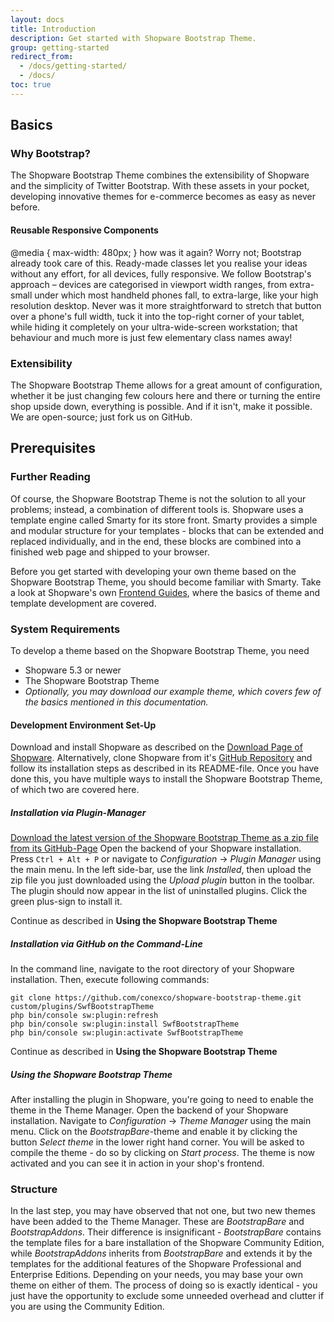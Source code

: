 ```yaml
---
layout: docs
title: Introduction
description: Get started with Shopware Bootstrap Theme.
group: getting-started
redirect_from:
  - /docs/getting-started/
  - /docs/
toc: true
---
```


## Basics

### Why Bootstrap?

The Shopware Bootstrap Theme combines the extensibility of Shopware and the simplicity of Twitter Bootstrap.
With these assets in your pocket, developing innovative themes for e-commerce becomes as easy as never before.

#### Reusable Responsive Components

@media { max-width: 480px; } how was it again? Worry not; Bootstrap already took care of this.
Ready-made classes let you realise your ideas without any effort, for all devices, fully responsive.
We follow Bootstrap's approach – devices are categorised in viewport width ranges,
from extra-small under which most handheld phones fall, to extra-large, like your high resolution desktop.
Never was it more straightforward to stretch that button over a phone's full width,
tuck it into the top-right corner of your tablet, while hiding it completely on your ultra-wide-screen workstation;
that behaviour and much more is just few elementary class names away!

### Extensibility

The Shopware Bootstrap Theme allows for a great amount of configuration,
whether it be just changing few colours here and there or turning the entire shop upside down, everything is possible.
And if it isn't, make it possible. We are open-source; just fork us on GitHub.

## Prerequisites

### Further Reading

Of course, the Shopware Bootstrap Theme is not the solution to all your problems;
instead, a combination of different tools is. Shopware uses a template engine called Smarty for its store front.
Smarty provides a simple and modular structure for your templates - blocks that can be extended and replaced individually,
and in the end, these blocks are combined into a finished web page and shipped to your browser.

Before you get started with developing your own theme based on the Shopware Bootstrap Theme, you should become familiar with Smarty.
Take a look at Shopware's own [Frontend Guides](https://https://developers.shopware.com/designers-guide/),
where the basics of theme and template development are covered.

### System Requirements

To develop a theme based on the Shopware Bootstrap Theme, you need
- Shopware 5.3 or newer
- The Shopware Bootstrap Theme
- _Optionally, you may download our example theme, which covers few of the basics mentioned in this documentation._

#### Development Environment Set-Up

Download and install Shopware as described on the [Download Page of Shopware](http://community.shopware.com/Downloads_cat_448.html).
Alternatively, clone Shopware from it's [GitHub Repository](https://github.com/shopware/shopware) and follow its installation steps
as described in its README-file.
Once you have done this, you have multiple ways to install the Shopware Bootstrap Theme, of which two are covered here.

##### Installation via Plugin-Manager

[Download the latest version of the Shopware Bootstrap Theme as a zip file from its GitHub-Page](https://github.com/conexco/shopware-bootstrap-theme/releases)
Open the backend of your Shopware installation. Press `Ctrl + Alt + P` or navigate to _Configuration_ -> _Plugin Manager_ using the main menu.
In the left side-bar, use the link _Installed_, then upload the zip file you just downloaded using the _Upload plugin_ button in the toolbar.
The plugin should now appear in the list of uninstalled plugins. Click the green plus-sign to install it.

Continue as described in **Using the Shopware Bootstrap Theme**

##### Installation via GitHub on the Command-Line

In the command line, navigate to the root directory of your Shopware installation. Then, execute following commands:
```
git clone https://github.com/conexco/shopware-bootstrap-theme.git custom/plugins/SwfBootstrapTheme
php bin/console sw:plugin:refresh
php bin/console sw:plugin:install SwfBootstrapTheme
php bin/console sw:plugin:activate SwfBootstrapTheme
```

Continue as described in **Using the Shopware Bootstrap Theme**

##### Using the Shopware Bootstrap Theme

After installing the plugin in Shopware, you're going to need to enable the theme in the Theme Manager.
Open the backend of your Shopware installation. Navigate to _Configuration_ -> _Theme Manager_ using the main menu.
Click on the _BootstrapBare_-theme and enable it by clicking the button _Select theme_ in the lower right hand corner.
You will be asked to compile the theme - do so by clicking on _Start process_.
The theme is now activated and you can see it in action in your shop's frontend.

### Structure

In the last step, you may have observed that not one, but two new themes have been added to the Theme Manager.
These are _BootstrapBare_ and _BootstrapAddons_. Their difference is insignificant -
_BootstrapBare_ contains the template files for a bare installation of the Shopware Community Edition,
while _BootstrapAddons_ inherits from _BootstrapBare_ and extends it by the templates for the additional features
of the Shopware Professional and Enterprise Editions. Depending on your needs, you may base your own theme on either of them.
The process of doing so is exactly identical - you just have the opportunity to exclude some unneeded overhead and clutter
if you are using the Community Edition.
